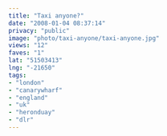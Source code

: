 ```yaml
---
title: "Taxi anyone?"
date: "2008-01-04 08:37:14"
privacy: "public"
image: "photo/taxi-anyone/taxi-anyone.jpg"
views: "12"
faves: "1"
lat: "51503413"
lng: "-21650"
tags:
- "london"
- "canarywharf"
- "england"
- "uk"
- "heronduay"
- "dlr"
---
```


